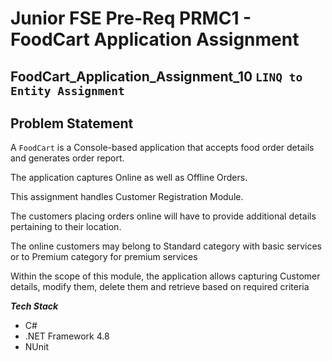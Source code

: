 # Junior FSE Pre-Req PRMC1 - FoodCart Application Assignment

## FoodCart_Application_Assignment_10 `LINQ to Entity Assignment`

## Problem Statement

A `FoodCart` is a Console-based application that accepts food order details and generates order report. 

The application captures Online as well as Offline Orders. 

This assignment handles Customer Registration Module.

The customers placing orders online will have to provide additional details pertaining to their location.

The online customers may belong to Standard category with basic services or to Premium category for premium services

Within the scope of this module, the application allows capturing Customer details, modify them, delete them and retrieve based on required criteria



***Tech Stack***
- C#
- .NET Framework 4.8
- NUnit
